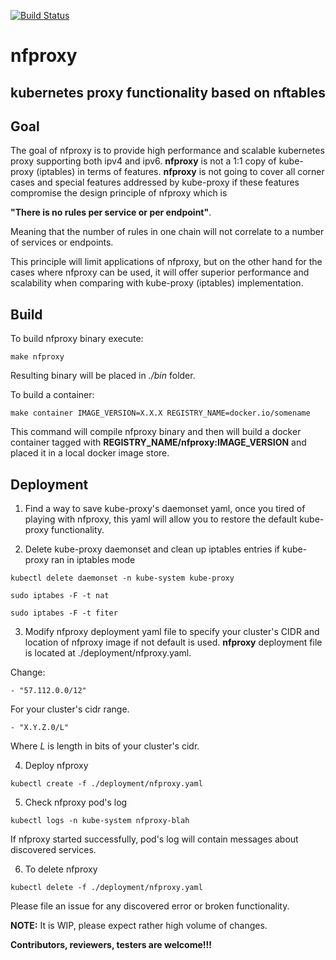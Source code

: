 [![Build Status](https://travis-ci.org/sbezverk/nfproxy.svg?branch=master)](https://travis-ci.org/sbezverk/nfproxy)
# **nfproxy**
## kubernetes proxy functionality based on nftables

## Goal

The goal of nfproxy is to provide high performance and scalable kubernetes proxy supporting both ipv4 and ipv6. 
**nfproxy** is not a 1:1 copy of kube-proxy (iptables) in terms of features. **nfproxy** is not going to cover all corner
cases and special features addressed by kube-proxy if these features compromise the design principle of nfproxy which is

**"There is no rules per service or per endpoint"**. 

Meaning that the number of rules in one chain will not correlate to a number of services or endpoints.

This principle will limit applications of nfproxy, but on the other hand for the cases where nfproxy
can be used, it will offer superior performance and scalability when comparing with kube-proxy (iptables) implementation.

## Build

To build nfproxy binary execute:

```
make nfproxy

```
Resulting binary will be placed in *./bin* folder.

To build a container:

```
make container IMAGE_VERSION=X.X.X REGISTRY_NAME=docker.io/somename
```
This command will compile nfproxy binary and then will build a docker container tagged with
**REGISTRY_NAME/nfproxy:IMAGE_VERSION** and placed it in a local docker image store.

## Deployment

1. Find a way to save kube-proxy's daemonset yaml, once you tired of playing with nfproxy,
this yaml will allow you to restore the default kube-proxy functionality.

2. Delete kube-proxy daemonset and clean up iptables entries if kube-proxy ran in iptables mode

```
kubectl delete daemonset -n kube-system kube-proxy

sudo iptabes -F -t nat

sudo iptabes -F -t fiter
```

3. Modify nfproxy deployment yaml file to specify your cluster's CIDR and location of nfproxy image if not default
is used. 
**nfproxy** deployment file is located at ./deployment/nfproxy.yaml.

Change:
```
- "57.112.0.0/12"
```

For your cluster's cidr range.
```
- "X.Y.Z.0/L"
```
Where *L* is length in bits of your cluster's cidr.

4. Deploy nfproxy

```
kubectl create -f ./deployment/nfproxy.yaml
```

5. Check nfproxy pod's log

```
kubectl logs -n kube-system nfproxy-blah
```
If nfproxy started successfully, pod's log will contain messages about discovered services.

6. To delete nfproxy

```
kubectl delete -f ./deployment/nfproxy.yaml
```

Please file an issue for any discovered error or broken functionality.

**NOTE:** It is WIP, please expect rather high volume of changes.

**Contributors, reviewers, testers are welcome!!!**
